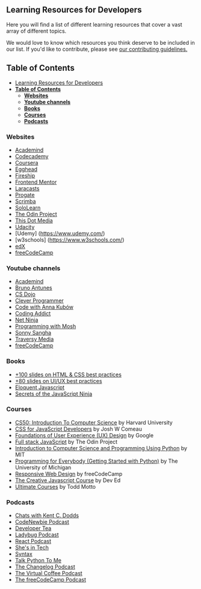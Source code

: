 ## Learning Resources for Developers

Here you will find a list of different learning resources that cover a vast array of different topics.

We would love to know which resources you think deserve to be included in our list. If you'd like to contribute, please see [our contributing guidelines.](./CONTRIBUTING.md)

## **Table of Contents**

- [Learning Resources for Developers](#learning-resources-for-developers)
- [**Table of Contents**](#table-of-contents)
  - [**Websites**](#websites)
  - [**Youtube channels**](#youtube-channels)
  - [**Books**](#books)
  - [**Courses**](#courses)
  - [**Podcasts**](#podcasts)

### **Websites**

- [Academind](https://academind.com/)
- [Codecademy](https://www.codecademy.com/business?g_network=g&g_device=c&g_adid=534132871616&g_keyword=&g_acctid=243-039-7011&g_campaign=US+DSA+-+Business&g_adgroupid=125300930095&g_keywordid=aud-1122464209402:dsa-1444117185567&g_adtype=search&g_campaignid=13923227468&utm_id=t_aud-1122464209402:dsa-1444117185567:ag_125300930095:cp_13923227468:n_g:d_c&utm_term=&utm_campaign=US%20DSA%3A%25Business&utm_source=google&utm_medium=paid-search&utm_content=534132871616&hsa_acc=2430397011&hsa_cam=13923227468&hsa_grp=125300930095&hsa_ad=534132871616&hsa_src=g&hsa_tgt=aud-1122464209402:dsa-1444117185567&hsa_kw=&hsa_mt=b&hsa_net=adwords&hsa_ver=3&gclid=Cj0KCQjwwY-LBhD6ARIsACvT72MzapaKeo0rv8xQhGdNxYnP1a0VlGgShyb3dVQSfuavM2UNr1RT_F4aAq9IEALw_wcB)
- [Coursera](https://www.coursera.org/)
- [Egghead](https://egghead.io/)
- [Fireship](https://fireship.io/)
- [Frontend Mentor](https://www.frontendmentor.io/)
- [Laracasts](https://laracasts.com/)
- [Progate](https://progate.com/)
- [Scrimba](https://scrimba.com/)
- [SoloLearn](https://www.sololearn.com/home)
- [The Odin Project](https://www.theodinproject.com/)
- [This Dot Media](https://www.thisdotmedia.com/)
- [Udacity](https://udacity.com/)
- [Udemy] (https://www.udemy.com/)
- [w3schools] (https://www.w3schools.com/)
- [edX](https://www.edx.org/)
- [freeCodeCamp](https://www.freecodecamp.org/)

### **Youtube channels**

- [Academind](https://www.youtube.com/c/Academind)
- [Bruno Antunes](https://www.youtube.com/c/BrunoAntunesPT)
- [CS Dojo](https://www.youtube.com/c/CSDojo)
- [Clever Programmer](https://www.youtube.com/c/CleverProgrammer)
- [Code with Anna Kubów](https://www.youtube.com/c/AniaKubów)
- [Coding Addict](https://www.youtube.com/c/CodingAddict)
- [Net Ninja](https://www.youtube.com/c/TheNetNinja)
- [Programming with Mosh](https://www.youtube.com/c/programmingwithmosh)
- [Sonny Sangha](https://www.youtube.com/c/SonnySangha)
- [Traversy Media](https://www.youtube.com/c/TraversyMedia)
- [freeCodeCamp](https://www.youtube.com/c/Freecodecamp)

### **Books**

- [+100 slides on HTML & CSS best practices](https://georgemoller.gumroad.com/l/hQWSH)
- [+80 slides on UI/UX best practices](https://georgemoller.gumroad.com/l/MAVqE)
- [Eloquent Javascript](https://eloquentjavascript.net/)
- [Secrets of the JavaScript Ninja](https://www.amazon.ca/Secrets-JavaScript-Ninja-John-Resig/dp/1617292850)

### **Courses**

- [CS50: Introduction To Computer Science](https://online-learning.harvard.edu/course/cs50-introduction-computer-science) by Harvard University
- [CSS for JavaScript Developers](https://css-for-js.dev) by Josh W Comeau
- [Foundations of User Experience (UX) Design](https://www.coursera.org/learn/foundations-user-experience-design?specialization=google-ux-design) by Google
- [Full stack JavaScript](https://www.theodinproject.com/paths/full-stack-javascript?) by The Odin Project
- [Introduction to Computer Science and Programming Using Python](https://www.edx.org/course/introduction-to-computer-science-and-programming-7) by MIT
- [Programming for Everybody (Getting Started with Python)](https://www.coursera.org/learn/python?specialization=python) by The University of Michigan
- [Responsive Web Design](https://www.freecodecamp.org/learn/responsive-web-design/) by freeCodeCamp
- [The Creative Javascript Course](https://developedbyed.com/p/the-creative-javascript-course) by Dev Ed
- [Ultimate Courses](https://ultimatecourses.com) by Todd Motto

### **Podcasts**

- [Chats with Kent C. Dodds](https://kentcdodds.com/chats/04)
- [CodeNewbie Podcast](https://www.codenewbie.org/podcast)
- [Developer Tea](https://developertea.com/)
- [Ladybug Podcast](https://www.ladybug.dev/)
- [React Podcast](https://spec.fm/podcasts/reactpodcast)
- [She's in Tech](https://shesintechpodcast.com/)
- [Syntax](https://syntax.fm/)
- [Talk Python To Me](https://talkpython.fm)
- [The Changelog Podcast](https://changelog.com/podcast)
- [The Virtual Coffee Podcast](https://virtualcoffee.io/podcast/)
- [The freeCodeCamp Podcast](https://freecodecamp.libsyn.com/)

